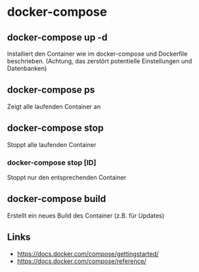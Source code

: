 # docker-compose

## docker-compose up -d
Installiert den Container wie im docker-compose und Dockerfile beschrieben. (Achtung, das zerstört potentielle Einstellungen und Datenbanken)

## docker-compose ps
Zeigt alle laufenden Container an

## docker-compose stop
Stoppt alle laufenden Container

### docker-compose stop [ID]
Stoppt nur den entsprechenden Container

## docker-compose build
Erstellt ein neues Build des Container (z.B. für Updates)


## Links
- https://docs.docker.com/compose/gettingstarted/
- https://docs.docker.com/compose/reference/
